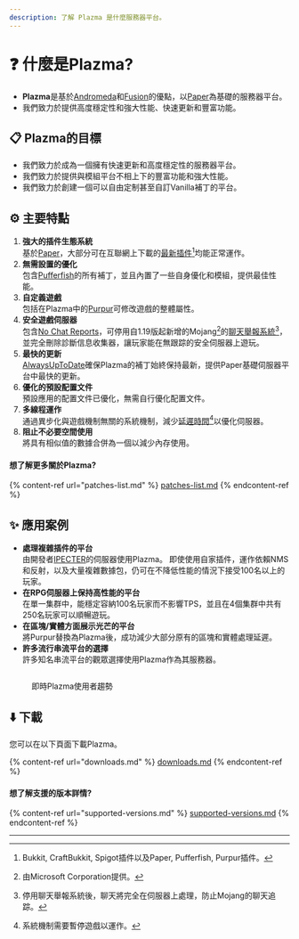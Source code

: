 ```yaml
---
description: 了解 Plazma 是什麼服務器平台。
---
```


# ❓ 什麼是Plazma?

- **Plazma**是基於[Andromeda](https://github.com/EarendelArchived/Andromeda)和[Fusion](https://github.com/RuinedTechnologyUnify/Fusion)的優點，以[Paper](https://github.com/PaperMC/Paper)為基礎的服務器平台。
- 我們致力於提供高度穩定性和強大性能、快速更新和豐富功能。

## 📋 Plazma的目標 <a href="#id-1" id="id-1"></a>

- 我們致力於成為一個擁有快速更新和高度穩定性的服務器平台。
- 我們致力於提供與模組平台不相上下的豐富功能和強大性能。
- 我們致力於創建一個可以自由定制甚至自訂Vanilla補丁的平台。

## ⚙️ 主要特點 <a href="#id-2" id="id-2"></a>

1. **強大的插件生態系統**\
   基於[Paper](https://github.com/PaperMC/Paper)，大部分可在互聯網上下載的[最新插件](#user-content-fn-1)[^1]均能正常運作。
2. **無需設置的優化**\
   包含[Pufferfish](https://github.com/pufferfish-gg/Pufferfish)的所有補丁，並且內置了一些自身優化和模組，提供最佳性能。
3. **自定義遊戲**\
   包括在Plazma中的[Purpur](https://github.com/PurpurMC/Purpur)可修改遊戲的整體屬性。
4. **安全遊戲伺服器**\
   包含[No Chat Reports](https://github.com/Aizistral-Studios/No-Chat-Reports)，可停用自1.19版起新增的Mojang[^2]的[聊天舉報系統](#user-content-fn-3)[^3]，並完全刪除診斷信息收集器，讓玩家能在無跟踪的安全伺服器上遊玩。
5. **最快的更新**\
   [AlwaysUpToDate](https://github.com/PlazmaMC/AlwaysUpToDate)確保Plazma的補丁始終保持最新，提供Paper基礎伺服器平台中最快的更新。
6. **優化的預設配置文件**\
   預設應用的配置文件已優化，無需自行優化配置文件。
7. **多線程運作**\
   通過異步化與遊戲機制無關的系統機制，減少[延遲時間](#user-content-fn-4)[^4]以優化伺服器。
8. **阻止不必要空間使用**\
   將具有相似值的數據合併為一個以減少內存使用。

#### 想了解更多關於Plazma? <a href="#etc-1" id="etc-1"></a>

{% content-ref url="patches-list.md" %}
[patches-list.md](patches-list.md)
{% endcontent-ref %}

## ✨ 應用案例 <a href="#id-3" id="id-3"></a>

- **處理複雜插件的平台**\
  由開發者[IPECTER](https://github.com/IPECTER)的伺服器使用Plazma。 即使使用自家插件，運作依賴NMS和反射，以及大量複雜數據包，仍可在不降低性能的情況下接受100名以上的玩家。
- **在RPG伺服器上保持高性能的平台**\
  在單一集群中，能穩定容納100名玩家而不影響TPS，並且在4個集群中共有250名玩家可以順暢遊玩。
- **在區塊/實體方面展示光芒的平台**\
  將Purpur替換為Plazma後，成功減少大部分原有的區塊和實體處理延遲。
- **許多流行串流平台的選擇**\
  許多知名串流平台的觀眾選擇使用Plazma作為其服務器。

<figure><img src="https://camo.githubusercontent.com/22acffd515755c2cee2078a7697ff35351c5ec7148eb2806deedbe63df1c4ed7/68747470733a2f2f6273746174732e6f72672f7369676e6174757265732f7365727665722d696d706c656d656e746174696f6e2f506c617a6d612e737667" alt=""><figcaption><p>即時Plazma使用者趨勢</p></figcaption></figure>

## ⬇️ 下載

您可以在以下頁面下載Plazma。

{% content-ref url="downloads.md" %}
[downloads.md](downloads.md)
{% endcontent-ref %}

#### 想了解支援的版本詳情?

{% content-ref url="supported-versions.md" %}
[supported-versions.md](supported-versions.md)
{% endcontent-ref %}

***

[^1]: Bukkit, CraftBukkit, Spigot插件以及Paper, Pufferfish, Purpur插件。

[^2]: 由Microsoft Corporation提供。

[^3]: 停用聊天舉報系統後，聊天將完全在伺服器上處理，防止Mojang的聊天追踪。

[^4]: 系統機制需要暫停遊戲以運作。
